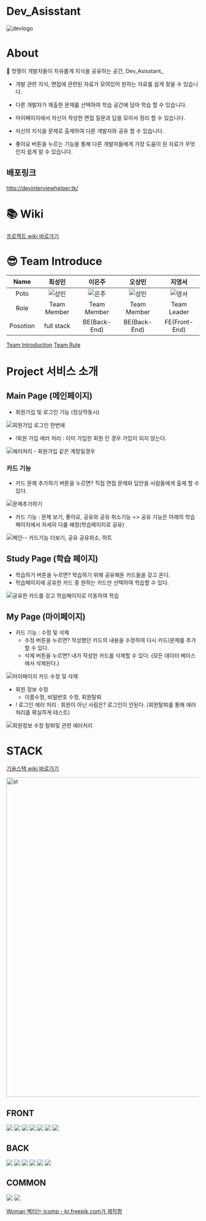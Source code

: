 # Dev_Asisstant

![devlogo](https://user-images.githubusercontent.com/87491901/162045736-c7c33a65-5d53-4dc8-a500-049c381675f3.png)

# About

🌟 멋쟁이 개발자들이 자유롭게 지식을 공유하는 공간, Dev_Asisstant_


* 개발 관련 지식, 면접에 관련된 자료가 모여있어 원하는 자료를 쉽게 찾을 수 있습니다.

* 다른 개발자가 제출한 문제를 선택하여 학습 공간에 담아 학습 할 수 있습니다.

* 마이페이지에서 자신이 작성한 면접 질문과 답을 모아서 정리 할 수 있습니다.

* 자신의 지식을 문제로 출제하여 다른 개발자와 공유 할 수 있습니다.

* 좋아요 버튼을 누르는 기능을 통해 다른 개발자들에게 가장 도움이 된 자료가 무엇인지 쉽게 알 수 있습니다.

## 배포링크
http://devinterviewhelper.tk/

# 📚 Wiki
[프로젝트 wiki 바로가기](https://github.com/codestates/dev-interview-helper/wiki)

# 😎 Team Introduce
|Name|최성민|이은주|오상민|지영서| 
|:---:|:---:|:---:|:---:|:---:|
|Poto|![상민](https://user-images.githubusercontent.com/87491901/163416138-f173186c-549c-4322-bfd8-03dd44367365.png)|![은주](https://user-images.githubusercontent.com/87491901/163416204-d08abf26-18ec-405d-999f-2d5a5d39b537.png)|![성민](https://user-images.githubusercontent.com/87491901/163415777-7ac6ff2f-04f5-4379-b5b8-a31e5fb8fccf.png)|![영서](https://user-images.githubusercontent.com/87491901/163415811-a9dfc4a2-d38c-4880-9140-45fa9a472c49.png)|
|Role|Team Member|Team Member|Team Member|Team Leader|
|Posotion|full stack | BE(Back-End)| BE(Back-End)| FE(Front-End)|
  
[Team Introduction](https://github.com/codestates/dev-interview-helper/wiki/Team-Introduction)
[Team Rule](https://github.com/codestates/dev-interview-helper/wiki/Team-Rule)


# Project 서비스 소개
## Main Page (메인페이지)

 - 회원가입 및 로그인 기능 (정상작동시)
  
![회원가입 로그인 한번에](https://user-images.githubusercontent.com/87491901/163363103-d5a2d362-9781-413c-9933-bb120b6ccc03.gif)

 - !회원 가입 에러 처리 : 이미 가입한 회원 인 경우 가입이 되지 않는다.
 
 ![에러처리 - 회원가입 같은 계정일경우 ](https://user-images.githubusercontent.com/87491901/163363129-81ea4df8-789b-4d02-aced-4a17fb97eef5.gif)
 
 ### 카드 기능
- 카드 문제 추가하기 버튼을 누르면? 직접 면접 문제와 답안을 사람들에게 출제 할 수 있다.
   
![문제추가하기 ](https://user-images.githubusercontent.com/87491901/163363700-36aa4e38-7544-4a33-8f68-84c20c19919a.gif)

- 카드 기능 : 문제 보기, 좋아요, 공유와 공유 취소기능
 => 공유 기능은 아래의 학습페이지에서 자세히 다룰 예정(학습페이지로 공유)

![메인-- 카드기능 더보기,  공유 공유취소, 하트](https://user-images.githubusercontent.com/87491901/163363788-3094a17b-d3a9-4457-addd-68210ac62453.gif)

## Study Page (학습 페이지)
   - 학습하기 버튼을 누르면? 학습하기 위해 공유해둔 카드들을 갖고 온다.
   - 학습페이지에 공유한 카드 중 원하는 카드만 선택하여 학습할 수 있다.
  
![공유한 카드를 갖고 학습페이지로 이동하여 학습 ](https://user-images.githubusercontent.com/87491901/163364528-89f5c7a6-747d-45f7-80b6-f6c3096f670a.gif)

## My Page (마이페이지)
 
- 카드 기능 : 수정 및 삭제
  - 수정 버튼을 누르면? 작성했던 카드의 내용을 수정하여 다시 카드)문제를 추가할 수 있다.
  - 삭제 버튼을 누르면? 내가 작성한 카드를 삭제할 수 있다. (모든 데이터 베이스에서 삭제된다.)

![마이페이지 카드 수정 및 삭제](https://user-images.githubusercontent.com/87491901/163364196-f8c9ccd3-02e0-44da-b0cc-097ae0b7206f.gif)
 
- 회원 정보 수정 
  - 이름수정, 비밀번호 수정, 회원탈퇴  
 - ! 로그인 에러 처리 : 회원이 아닌 사람은? 로그인이 안된다. (회원탈퇴를 통해 에러 처리를 확실하게 테스트)

![회원정보 수정 탈퇴및 관련 에러처리](https://user-images.githubusercontent.com/87491901/163363264-5760a497-1be2-460c-907b-0f48834be75c.gif)

 
# STACK

[기술스택 wiki 바로가기](https://github.com/codestates/dev-interview-helper/wiki/%F0%9F%94%A8Tech-Stack)


<img width="832" alt="st" src="https://user-images.githubusercontent.com/87491901/163304247-f1114631-00da-4a1d-876b-a15ac4656791.png">


## FRONT



<img src="https://img.shields.io/badge/Front-axios-blue?style=for-the-badge&logo= Query&logoColor=blue">
<img src="https://img.shields.io/badge/front-react-61DAFB?style=for-the-badge&logo=react&logoColor=black">
<img src="https://img.shields.io/badge/front-ReactQuery-FF4154?style=for-the-badge&logo=React Query&logoColor=white">
<img src="https://img.shields.io/badge/front-REDUX-764ABC?style=for-the-badge&logo=Redux&logoColor=white">
<img src="https://img.shields.io/badge/front-styled components-hotpink?style=for-the-badge&logo=styled-components&logoColor=white">
<img src="https://img.shields.io/badge/front-css-1572B6?style=for-the-badge&logo=css3&logoColor=white">
<img src="https://img.shields.io/badge/front-javascript-F7DF1E?style=for-the-badge&logo=javascript&logoColor=black">

## BACK

<img src="https://img.shields.io/badge/back-JWT-black?style=for-the-badge&logo=JSON Web Tokens&logoColor=white">
<img src="https://img.shields.io/badge/back-Sequelize-52B0E7?style=for-the-badge&logo=Sequelize&logoColor=white">
<img src="https://img.shields.io/badge/back-node.js-339933?style=for-the-badge&logo=Node.js&logoColor=white">
<img src="https://img.shields.io/badge/back-Express-black?style=for-the-badge&logo=Express&logoColor=white">
<img src="https://img.shields.io/badge/back-mysql-4479A1?style=for-the-badge&logo=mysql&logoColor=white">
<img src="https://img.shields.io/badge/depoly-amazonaws-232F3E?style=for-the-badge&logo=amazonaws&logoColor=white">

## COMMON
<img src="https://img.shields.io/badge/common-github-181717?style=for-the-badge&logo=github&logoColor=white">
<img src="https://img.shields.io/badge/common-git-F05032?style=for-the-badge&logo=git&logoColor=white">


<a href='https://kr.freepik.com/vectors/woman'>Woman 벡터는 jcomp - kr.freepik.com가 제작함</a>

<!-- # Team Introduction -->
<!-- 
<a href='https://kr.freepik.com/vectors/woman'>Woman 벡터는 jcomp - kr.freepik.com가 제작함</a>
> **Role** : Team Member
>
> **Position** : full stack / FE(Front-End), BE(Back-End)

  
## 이은주 
> **Role** : Team Member
>
> **Position** : BE(Back-End)


## 오상민
> **Role** : Team Member
>
> **Position** : BE(Back-End)


## 지영서
> **Role** : Team Leader
>
> **Position** : FE(Front-End)

|Name|최성민|이은주|오상민|지영서| 
|:---:|:---:|:---:|:---:|:---:|
|Poto|테스트1|테스트2|테스트3|테스트3|
|Role|Team Member|Team Member|Team Member|Team Leader|
|Posotion|full stack | BE(Back-End)| BE(Back-End)| FE(Front-End)|

 -->
